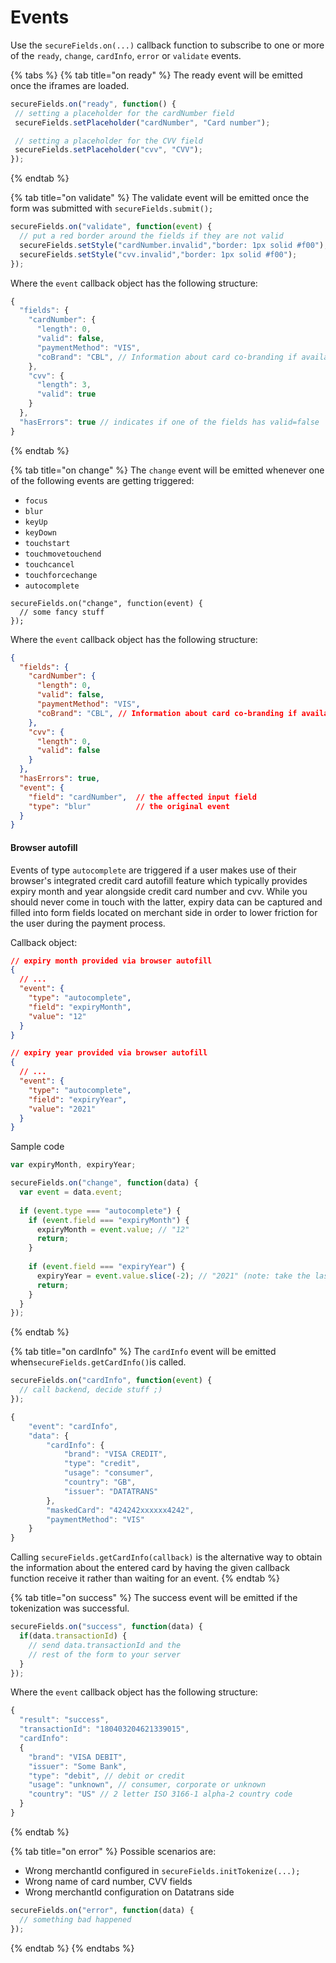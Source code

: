 # Events

Use the `secureFields.on(...)` callback function to subscribe to one or more of the `ready`, `change`, `cardInfo`, `error` or `validate` events.

{% tabs %}
{% tab title="on ready" %}
The ready event will be emitted once the iframes are loaded.

```javascript
secureFields.on("ready", function() { 
 // setting a placeholder for the cardNumber field
 secureFields.setPlaceholder("cardNumber", "Card number");

 // setting a placeholder for the CVV field
 secureFields.setPlaceholder("cvv", "CVV");
});
```
{% endtab %}

{% tab title="on validate" %}
The validate event will be emitted once the form was submitted with `secureFields.submit();`

```javascript
secureFields.on("validate", function(event) {
  // put a red border around the fields if they are not valid
  secureFields.setStyle("cardNumber.invalid","border: 1px solid #f00");
  secureFields.setStyle("cvv.invalid","border: 1px solid #f00");
});
```



Where the `event` callback object has the following structure:

```javascript
{
  "fields": {
    "cardNumber": {
      "length": 0,
      "valid": false,
      "paymentMethod": "VIS",
      "coBrand": "CBL", // Information about card co-branding if available
    },
    "cvv": {
      "length": 3,
      "valid": true
    }
  },
  "hasErrors": true // indicates if one of the fields has valid=false
}
```
{% endtab %}

{% tab title="on change" %}
The `change` event will be emitted whenever one of the following events are getting triggered:&#x20;

* `focus`
* `blur`
* `keyUp`
* `keyDown`
* `touchstart`
* `touchmovetouchend`
* `touchcancel`
* `touchforcechange`
* `autocomplete`

```
secureFields.on("change", function(event) {
  // some fancy stuff
});
```



Where the `event` callback object has the following structure:

```json
{
  "fields": {
    "cardNumber": {
      "length": 0,
      "valid": false,
      "paymentMethod": "VIS",
      "coBrand": "CBL", // Information about card co-branding if available
    },
    "cvv": {
      "length": 0,
      "valid": false
    }
  },
  "hasErrors": true,
  "event": {
    "field": "cardNumber",  // the affected input field
    "type": "blur"          // the original event
  }
}
```



#### **Browser autofill**

Events of type `autocomplete` are triggered if a user makes use of their browser's integrated credit card autofill feature which typically provides expiry month and year alongside credit card number and cvv. While you should never come in touch with the latter, expiry data can be captured and filled into form fields located on merchant side in order to lower friction for the user during the payment process.

Callback object:

```json
// expiry month provided via browser autofill
{
  // ...
  "event": {
    "type": "autocomplete",
    "field": "expiryMonth",
    "value": "12"    
  }
}

// expiry year provided via browser autofill
{
  // ...
  "event": {
    "type": "autocomplete",
    "field": "expiryYear",
    "value": "2021"    
  }
}
```



Sample code

```javascript
var expiryMonth, expiryYear;

secureFields.on("change", function(data) {
  var event = data.event;
  
  if (event.type === "autocomplete") {
    if (event.field === "expiryMonth") {
      expiryMonth = event.value; // "12"
      return;
    }
    
    if (event.field === "expiryYear") {
      expiryYear = event.value.slice(-2); // "2021" (note: take the last two digits for MM/YY)
      return;
    }
  }
});
```
{% endtab %}

{% tab title="on cardInfo" %}
The `cardInfo` event will be emitted when`secureFields.getCardInfo()`is called.



```javascript
secureFields.on("cardInfo", function(event) {
  // call backend, decide stuff ;)
});
```

```javascript
{
	"event": "cardInfo",
	"data": {
		"cardInfo": {
			"brand": "VISA CREDIT",
			"type": "credit",
			"usage": "consumer",
			"country": "GB",
			"issuer": "DATATRANS"
		},
		"maskedCard": "424242xxxxxx4242",
		"paymentMethod": "VIS"
	}
}
```

Calling `secureFields.getCardInfo(callback)` is the alternative way to obtain the information about the entered card by having the given callback function receive it rather than waiting for an event.
{% endtab %}

{% tab title="on success" %}
The success event will be emitted if the tokenization was successful.

```javascript
secureFields.on("success", function(data) {
  if(data.transactionId) {
    // send data.transactionId and the
    // rest of the form to your server
  }
});
```

Where the `event` callback object has the following structure:

```javascript
{
  "result": "success",
  "transactionId": "180403204621339015",
  "cardInfo":
  {
    "brand": "VISA DEBIT",
    "issuer": "Some Bank",
    "type": "debit", // debit or credit
    "usage": "unknown", // consumer, corporate or unknown
    "country": "US" // 2 letter ISO 3166-1 alpha-2 country code
  }
}
```
{% endtab %}

{% tab title="on error" %}
Possible scenarios are:

* Wrong merchantId configured in `secureFields.initTokenize(...);`
* Wrong name of card number, CVV fields
* Wrong merchantId configuration on Datatrans side



```javascript
secureFields.on("error", function(data) {
  // something bad happened
});
```
{% endtab %}
{% endtabs %}

